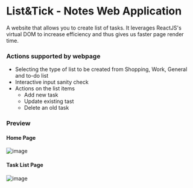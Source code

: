 # List&Tick - Notes Web Application
A website that allows you to create list of tasks. It leverages ReactJS's virtual DOM to increase efficiency and thus gives us faster page render time.

### Actions supported by webpage
- Selecting the type of list to be created from Shopping, Work, General and to-do list
- Interactive input sanity check
- Actions on the list items
    - Add new task
    - Update existing tast
    - Delete an old task

### Preview
#### Home Page
![image](https://user-images.githubusercontent.com/55213734/91523690-647adc80-e8cb-11ea-93fe-70e2ef41cc86.png)

#### Task List Page
![image](https://user-images.githubusercontent.com/55213734/91523659-50cf7600-e8cb-11ea-962f-f10d620d24bc.png)
